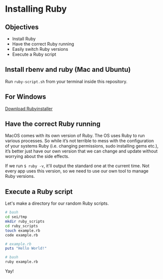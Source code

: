 # Installing Ruby

## Objectives

* Install Ruby 
* Have the correct Ruby running
* Easily switch Ruby versions
* Execute a Ruby script

## Install rbenv and ruby (Mac and Ubuntu)

Run `ruby-script.sh` from your terminal inside this repository.

## For Windows

[Download Rubyinstaller](https://rubyinstaller.org/downloads/)

## Have the correct Ruby running

MacOS comes with its own version of Ruby. The OS uses Ruby to run various processes. So while it’s not terrible to mess with the configuration of your systems Ruby (i.e. changing permissions, sudo installing gems etc.), it’s better just have our own version that we can change and update without worrying about the side effects.   

If we run `$ ruby -v`, it'll output the standard one at the current time. Not every app uses this version, so we need to use our own tool to manage Ruby versions.

## Execute a Ruby script

Let's make a directory for our random Ruby scripts.

```bash
# bash
cd sei/tmp
mkdir ruby_scripts
cd ruby_scripts
touch example.rb
code example.rb
```

```ruby
# example.rb
puts "Hello World!"
```

```bash
# bash
ruby example.rb
```

Yay!
